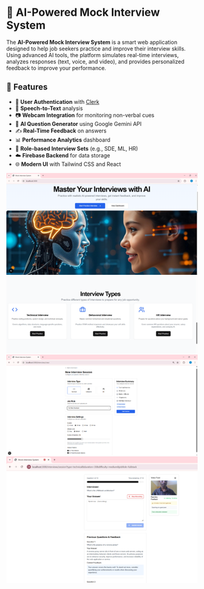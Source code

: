 # 🤖 AI-Powered Mock Interview System

The **AI-Powered Mock Interview System** is a smart web application designed to help job seekers practice and improve their interview skills. Using advanced AI tools, the platform simulates real-time interviews, analyzes responses (text, voice, and video), and provides personalized feedback to improve your performance.

## 🚀 Features

- 🔐 **User Authentication** with [Clerk](https://clerk.dev/)
- 🎤 **Speech-to-Text** analysis
- 📷 **Webcam Integration** for monitoring non-verbal cues
- 🧠 **AI Question Generator** using Google Gemini API
- ✍️ **Real-Time Feedback** on answers
- 📊 **Performance Analytics** dashboard
- 🧾 **Role-based Interview Sets** (e.g., SDE, ML, HR)
- ☁️ **Firebase Backend** for data storage
- 🌐 **Modern UI** with Tailwind CSS and React

![image alt](https://github.com/GunjalaSiddartha/AI-Powered-Mock-Interview-System-2/blob/d40b88cdd9fb8b8072674a05f238d9e4efdeb8bb/interface.png)
![image alt](https://github.com/GunjalaSiddartha/AI-Powered-Mock-Interview-System-2/blob/00b695398d3fd391a80aed6ea852fb5e6c69d658/interview_types.png)
![image alt](https://github.com/GunjalaSiddartha/AI-Powered-Mock-Interview-System-2/blob/ddd0b38daf511b0525be51a8193fb8f8e00fefda/new_interview_session.png)
![image alt](https://github.com/GunjalaSiddartha/AI-Powered-Mock-Interview-System-2/blob/575bd28f405ab8400c8410e25c338ee834970cba/interview_attending%20and%20result.png)
